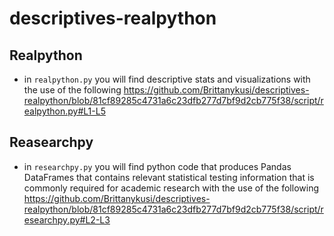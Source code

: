 # descriptives-realpython

## Realpython
- in `realpython.py` you will find descriptive stats and visualizations with the use of the following https://github.com/Brittanykusi/descriptives-realpython/blob/81cf89285c4731a6c23dfb277d7bf9d2cb775f38/script/realpython.py#L1-L5 
## Reasearchpy
- in `researchpy.py` you will find python code that produces Pandas DataFrames that contains relevant statistical testing information that is commonly required for academic research with the use of the following https://github.com/Brittanykusi/descriptives-realpython/blob/81cf89285c4731a6c23dfb277d7bf9d2cb775f38/script/researchpy.py#L2-L3
